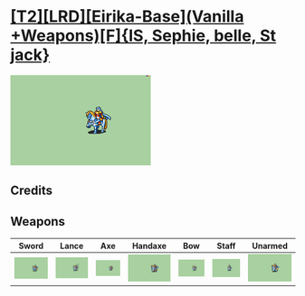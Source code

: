 # [\[T2\]\[LRD\]\[Eirika-Base\]\(Vanilla +Weapons\)\[F\]{IS, Sephie, belle, St jack}](./)

<img src="./1.%20Sword/Sword_000.png" alt="[T2][LRD][Eirika-Base](Vanilla +Weapons)[F]{IS, Sephie, belle, St jack} standing" />

## Credits



## Weapons


|Sword |Lance |Axe |Handaxe |Bow |Staff |Unarmed |
|  :---: | :---: | :---: | :---: | :---: | :---: | :---: |
| <img alt="Sword animation" src="./1.%20Sword/Sword.gif" /> | <img alt="Lance animation" src="./2.%20Lance%20%7Bbelle,%20St%20jack%7D/Lance.gif" /> | <img alt="Axe animation" src="./3.%20Axe%20%7Bbelle,%20St%20jack%7D/Axe.gif" /> | <img alt="Handaxe animation" src="./4.%20Handaxe%20%7Bbelle,%20St%20jack%7D/Handaxe.gif" /> | <img alt="Bow animation" src="./5.%20Bow%20%7Bbelle,%20St%20jack%7D/Bow.gif" /> | <img alt="Staff animation" src="./7.%20Staff%20%7BSephie%7D/Staff.gif" /> | <img alt="Unarmed animation" src="./8.%20Unarmed/Unarmed.gif" /> |
